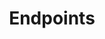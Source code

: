 ---
title: Endpoints
product-type: "import-api"
content-type: "api-doc"
order: 6

include: developers/api-object.html
---